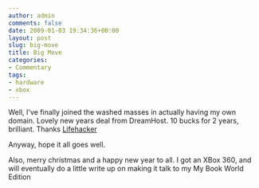 ```yaml
---
author: admin
comments: false
date: 2009-01-03 19:34:36+00:00
layout: post
slug: big-move
title: Big Move
categories:
- Commentary
tags:
- hardware
- xbox
---
```


Well, I've finally joined the washed masses in actually having my own domain. Lovely new years deal from DreamHost. 10 bucks for 2 years, brilliant. Thanks [Lifehacker](http://lifehacker.com)

Anyway, hope it all goes well.

Also, merry christmas and a happy new year to all. I got an XBox 360, and will eventually do a little write up on making it talk to my My Book World Edition
